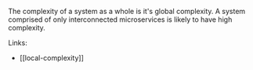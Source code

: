 The complexity of a system as a whole is it's global complexity. A system comprised of only interconnected microservices is likely to have high complexity.

Links:

- [[local-complexity]]
